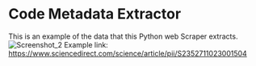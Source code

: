 # Code Metadata Extractor

This is an example of the data that this Python web Scraper extracts. 
![Screenshot_2](https://github.com/GeorgeApos/code_metadata_extractor/assets/66482153/ffbab858-ecbd-4231-a01b-6bc0a21c0701)
Example link: https://www.sciencedirect.com/science/article/pii/S2352711023001504
